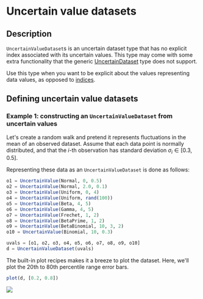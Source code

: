 # Uncertain value datasets

## Description

`UncertainValueDataset`s is an uncertain dataset type that has no explicit index 
associated with its uncertain values. This type may come with some extra functionality 
that the generic [UncertainDataset](uncertain_dataset.md) type does not support. 

Use this type when you want to be explicit about the values representing data values,
as opposed to [indices](uncertain_index_dataset.md). 

## Defining uncertain value datasets

### Example 1: constructing an `UncertainValueDataset` from uncertain values

Let's create a random walk and pretend it represents fluctuations in the mean
of an observed dataset. Assume that each data point is normally distributed,
and that the $i$-th observation has standard deviation $\sigma_i \in [0.3, 0.5]$.

Representing these data as an `UncertainValueDataset` is done as follows:

```julia 
o1 = UncertainValue(Normal, 0, 0.5)
o2 = UncertainValue(Normal, 2.0, 0.1)
o3 = UncertainValue(Uniform, 0, 4)
o4 = UncertainValue(Uniform, rand(100))
o5 = UncertainValue(Beta, 4, 5)
o6 = UncertainValue(Gamma, 4, 5)
o7 = UncertainValue(Frechet, 1, 2)
o8 = UncertainValue(BetaPrime, 1, 2)
o9 = UncertainValue(BetaBinomial, 10, 3, 2)
o10 = UncertainValue(Binomial, 10, 0.3)

uvals = [o1, o2, o3, o4, o5, o6, o7, o8, o9, o10]
d = UncertainValueDataset(uvals)
```

The built-in plot recipes makes it a breeze to plot the dataset. Here, we'll plot the 
20th to 80th percentile range error bars. 

```julia
plot(d, [0.2, 0.8])
```

![](uncertain_value_dataset_example.svg)
